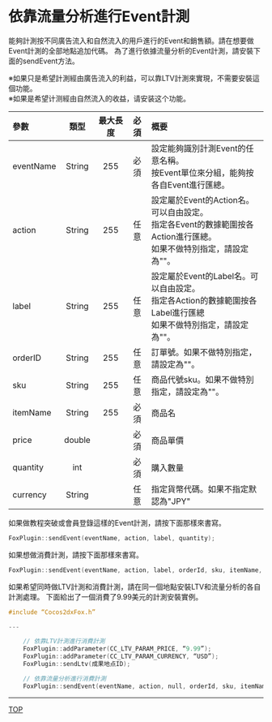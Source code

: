 # 依靠流量分析進行Event計測
能夠計測按不同廣告流入和自然流入的用戶進行的Event和銷售額。請在想要做Event計測的全部地點追加代碼。
為了進行依據流量分析的Event計測，請安裝下面的sendEvent方法。

※如果只是希望計測經由廣告流入的利益，可以靠LTV計測來實現，不需要安裝這個功能。<br>※如果是希望计测經由自然流入的收益，请安装这个功能。|參數|類型|最大長度|必須|概要|
|:---|:---:|:---:|:---:|:---|
|eventName|String|255|必須|設定能夠識別計測Event的任意名稱。<br>按Event單位來分組，能夠按各自Event進行匯總。||action|String|255|任意|設定屬於Event的Action名。可以自由設定。<br>指定各Event的數據範圍按各Action進行匯總。<br>如果不做特別指定，請設定為""。|
|label|String|255|任意|設定屬於Event的Label名。可以自由設定。<br>指定各Action的數據範圍按各Label進行匯總<br>如果不做特別指定，請設定為""。||orderID|String|255|任意|訂單號。如果不做特別指定，請設定為""。|
|sku|String|255|任意|商品代號sku。如果不做特別指定，請設定為""。||itemName|String|255|必須|商品名||price|double||必須|商品單價|
|quantity|int||必須|購入數量||currency|String||任意|指定貨幣代碼。如果不指定默認為"JPY"|如果做教程突破或會員登錄這樣的Event計測，請按下面那樣來書寫。
```cppFoxPlugin::sendEvent(eventName, action, label, quantity);```如果想做消費計測，請按下面那樣來書寫。
```cppFoxPlugin::sendEvent(eventName, action, label, orderId, sku, itemName, price, quantity, currency);```如果希望同時做LTV計測和消費計測，請在同一個地點安裝LTV和流量分析的各自計測處理。
下面給出了一個消費了9.99美元的計測安裝實例。

```cpp
#include “Cocos2dxFox.h”---

	// 依靠LTV計測進行消費計測	FoxPlugin::addParameter(CC_LTV_PARAM_PRICE, “9.99”);	FoxPlugin::addParameter(CC_LTV_PARAM_CURRENCY, “USD”);	FoxPlugin::sendLtv(成果地点ID);
	// 依靠流量分析進行消費計測
	FoxPlugin::sendEvent(eventName, action, null, orderId, sku, itemName, 9.99, 1, "USD");
```

---
[TOP](/lang/zh-tw/README.md)
